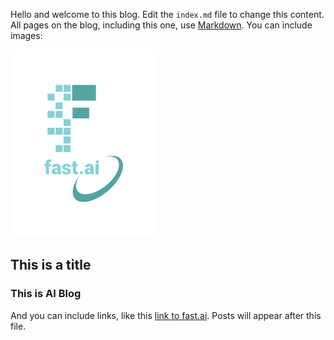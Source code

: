 Hello and welcome to this blog. Edit the `index.md` file to change this content. All pages on the blog, including this one, use [Markdown](https://guides.github.com/features/mastering-markdown/). You can include images:

![Image of fast.ai logo](images/logo.png)

## This is a title
### This is AI Blog
And you can include links, like this [link to fast.ai](https://www.fast.ai). Posts will appear after this file. 
